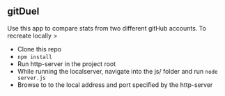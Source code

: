 ## gitDuel
Use this app to compare stats from two different gitHub accounts. To recreate locally >
- Clone this repo
- ```npm install```
- Run http-server in the project root
- While running the localserver, navigate into the js/ folder and run ```node server.js```
- Browse to to the local address and port specified by the http-server